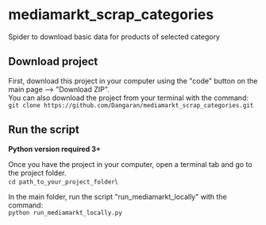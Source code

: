 # mediamarkt_scrap_categories
Spider to download basic data for products of selected category

## Download project
First, download this project in your computer using the "code" button on the main page --> "Download ZIP".\
You can also download the project from your terminal with the command:\
             `git clone https://github.com/Dangaran/mediamarkt_scrap_categories.git`

## Run the script

**Python version required 3+**

Once you have the project in your computer, open a terminal tab and go to the project folder.\
             `cd path_to_your_project_folder`\\
             
In the main folder, run the script "run_mediamarkt_locally" with the command:\
            `python run_mediamarkt_locally.py`


